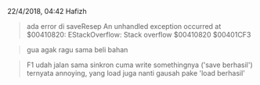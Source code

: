 22/4/2018, 04:42
Hafizh

>ada error di saveResep
An unhandled exception occurred at $00410820:
EStackOverflow: Stack overflow
  $00410820
  $00401CF3
  
>gua agak ragu sama beli bahan

>F1 udah jalan sama sinkron cuma write somethingnya ('save berhasil') ternyata annoying, yang load juga nanti gausah pake 'load berhasil'
